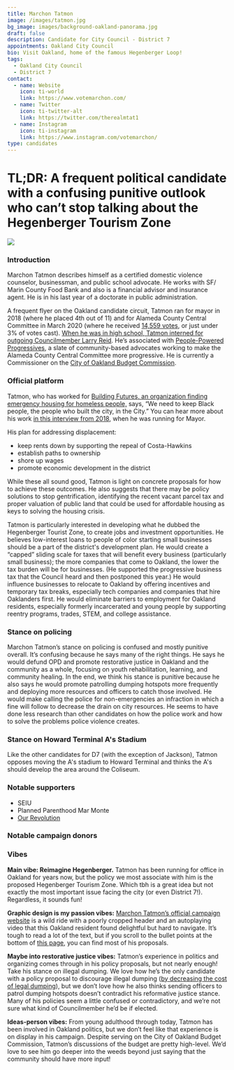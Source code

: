 ```yaml
---
title: Marchon Tatmon
image: /images/tatmon.jpg
bg_image: images/background-oakland-panorama.jpg
draft: false
description: Candidate for City Council - District 7
appointments: Oakland City Council
bio: Visit Oakland, home of the famous Hegenberger Loop!
tags:
  - Oakland City Council
  - District 7
contact:
  - name: Website
    icon: ti-world
    link: https://www.votemarchon.com/
  - name: Twitter
    icon: ti-twitter-alt
    link: https://twitter.com/therealmtat1
  - name: Instagram
    icon: ti-instagram
    link: https://www.instagram.com/votemarchon/
type: candidates
---
```

# TL;DR: A frequent political candidate with a confusing punitive outlook who can’t stop talking about the Hegenberger Tourism Zone

![](/images/hegenberger-airbart.png)

### Introduction

Marchon Tatmon describes himself as a certified domestic violence counselor, businessman, and public school advocate. He works with SF/ Marin County Food Bank and also is a financial advisor and insurance agent. He is in his last year of a doctorate in public administration.

A frequent flyer on the Oakland candidate circuit, Tatmon ran for mayor in 2018 (where he placed 4th out of 11) and for Alameda County Central Committee in March 2020 (where he received [14,559 votes](https://www.acgov.org/rovresults/240/indexA.htm), or just under 3% of votes cast). [When he was in high school, Tatmon interned for outgoing Councilmember Larry Reid](https://acgreens.files.wordpress.com/2018/10/marchon-tatmonoakmayor.pdf). He’s associated with [People-Powered Progressives](https://peoplepoweredprogressives.com/endorsements.html), a slate of community-based advocates working to make the Alameda County Central Committee more progressive. He is currently a Commissioner on the [City of Oakland Budget Commission](https://oakland.granicus.com/boards/w/8552f8c4c0e15460/boards/6672).

### Official platform

Tatmon, who has worked for [Building Futures, an organization finding emergency housing for homeless people,](https://bfwc.org/) says, “We need to keep Black people, the people who built the city, in the City.” You can hear more about his work [in this interview from 2018](https://www.kalw.org/post/oakland-mayoral-candidate-marchon-tatmon-housing-crime-and-police-reform#stream/0), when he was running for Mayor.

His plan for addressing displacement:

* keep rents down by supporting the repeal of Costa-Hawkins
* establish paths to ownership
* shore up wages
* promote economic development in the district

While these all sound good, Tatmon is light on concrete proposals for how to achieve these outcomes. He also suggests that there may be policy solutions to stop gentrification, identifying the recent vacant parcel tax and proper valuation of public land that could be used for affordable housing as keys to solving the housing crisis.

Tatmon is particularly interested in developing what he dubbed the Hegenberger Tourist Zone, to create jobs and investment opportunities. He believes low-interest loans to people of color starting small businesses should be a part of the district's development plan. He would create a “capped” sliding scale for taxes that will benefit every business (particularly small business); the more companies that come to Oakland, the lower the tax burden will be for businesses. (He supported the progressive business tax that the Council heard and then postponed this year.) He would influence businesses to relocate to Oakland by offering incentives and temporary tax breaks, especially tech companies and companies that hire Oaklanders first. He would eliminate barriers to employment for Oakland residents, especially formerly incarcerated and young people by supporting reentry programs, trades, STEM, and college assistance.

### Stance on policing

Marchon Tatmon’s stance on policing is confused and mostly punitive overall. It’s confusing because he says many of the right things. He says he would defund OPD and promote restorative justice in Oakland and the community as a whole, focusing on youth rehabilitation, learning, and community healing. In the end, we think his stance is punitive because he also says he would promote patrolling dumping hotspots more frequently and deploying more resources and officers to catch those involved. He would make calling the police for non-emergencies an infraction in which a fine will follow to decrease the drain on city resources. He seems to have done less research than other candidates on how the police work and how to solve the problems police violence creates.

### Stance on Howard Terminal A's Stadium

Like the other candidates for D7 (with the exception of Jackson), Tatmon opposes moving the A's stadium to Howard Terminal and thinks the A's should develop the area around the Coliseum.

### Notable supporters

* SEIU
* Planned Parenthood Mar Monte
* [Our Revolution](https://www.ourrevolution.com/)

### Notable campaign donors

### Vibes

**Main vibe: Reimagine Hegenberger.** Tatmon has been running for office in Oakland for years now, but the policy we most associate with him is the proposed Hegenberger Tourism Zone. Which tbh is a great idea but not exactly the most important issue facing the city (or even District 7!). Regardless, it sounds fun!

**Graphic design is my passion vibes:** [Marchon Tatmon’s official campaign website](https://www.votemarchon.com/) is a wild ride with a poorly cropped header and an autoplaying video that this Oakland resident found delightful but hard to navigate. It’s tough to read a lot of the text, but if you scroll to the bullet points at the bottom of [this page](https://www.votemarchon.com/about), you can find most of his proposals.

**Maybe into restorative justice vibes:** Tatmon’s experience in politics and organizing comes through in his policy proposals, but not nearly enough! Take his stance on illegal dumping. We love how he’s the only candidate with a policy proposal to discourage illegal dumping ([by decreasing the cost of legal dumping](https://www.votemarchon.com/about)), but we don’t love how he also thinks sending officers to patrol dumping hotspots doesn’t contradict his reformative justice stance. Many of his policies seem a little confused or contradictory, and we’re not sure what kind of Councilmember he’d be if elected.

**Ideas-person vibes:** From young adulthood through today, Tatmon has been involved in Oakland politics, but we don’t feel like that experience is on display in his campaign. Despite serving on the City of Oakland Budget Commission, Tatmon’s discussions of the budget are pretty high-level. We’d love to see him go deeper into the weeds beyond just saying that the community should have more input!